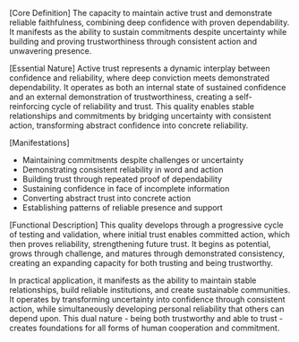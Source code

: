 [Core Definition]
The capacity to maintain active trust and demonstrate reliable faithfulness, combining deep confidence with proven dependability. It manifests as the ability to sustain commitments despite uncertainty while building and proving trustworthiness through consistent action and unwavering presence.

[Essential Nature]
Active trust represents a dynamic interplay between confidence and reliability, where deep conviction meets demonstrated dependability. It operates as both an internal state of sustained confidence and an external demonstration of trustworthiness, creating a self-reinforcing cycle of reliability and trust. This quality enables stable relationships and commitments by bridging uncertainty with consistent action, transforming abstract confidence into concrete reliability.

[Manifestations]
- Maintaining commitments despite challenges or uncertainty
- Demonstrating consistent reliability in word and action
- Building trust through repeated proof of dependability
- Sustaining confidence in face of incomplete information
- Converting abstract trust into concrete action
- Establishing patterns of reliable presence and support

[Functional Description]
This quality develops through a progressive cycle of testing and validation, where initial trust enables committed action, which then proves reliability, strengthening future trust. It begins as potential, grows through challenge, and matures through demonstrated consistency, creating an expanding capacity for both trusting and being trustworthy.

In practical application, it manifests as the ability to maintain stable relationships, build reliable institutions, and create sustainable communities. It operates by transforming uncertainty into confidence through consistent action, while simultaneously developing personal reliability that others can depend upon. This dual nature - being both trustworthy and able to trust - creates foundations for all forms of human cooperation and commitment.